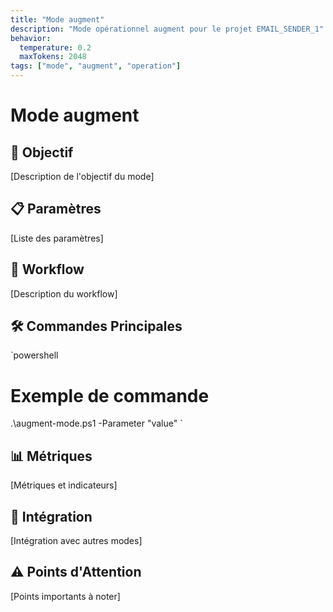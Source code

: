 ```yaml
---
title: "Mode augment"
description: "Mode opérationnel augment pour le projet EMAIL_SENDER_1"
behavior:
  temperature: 0.2
  maxTokens: 2048
tags: ["mode", "augment", "operation"]
---
```


# Mode augment

## 🎯 Objectif
[Description de l'objectif du mode]

## 📋 Paramètres
[Liste des paramètres]

## 🔄 Workflow
[Description du workflow]

## 🛠️ Commandes Principales
`powershell
# Exemple de commande
.\augment-mode.ps1 -Parameter "value"
`

## 📊 Métriques
[Métriques et indicateurs]

## 🔗 Intégration
[Intégration avec autres modes]

## ⚠️ Points d'Attention
[Points importants à noter]

